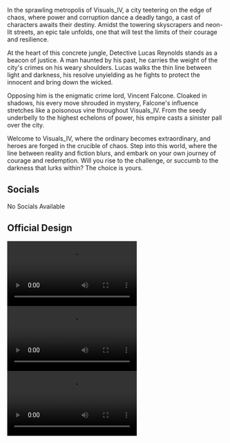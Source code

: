 
In the sprawling metropolis of Visuals_IV, a city teetering on the edge of chaos, where power and corruption dance a deadly tango, a cast of characters awaits their destiny. Amidst the towering skyscrapers and neon-lit streets, an epic tale unfolds, one that will test the limits of their courage and resilience.

At the heart of this concrete jungle, Detective Lucas Reynolds stands as a beacon of justice. A man haunted by his past, he carries the weight of the city's crimes on his weary shoulders. Lucas walks the thin line between light and darkness, his resolve unyielding as he fights to protect the innocent and bring down the wicked.

Opposing him is the enigmatic crime lord, Vincent Falcone. Cloaked in shadows, his every move shrouded in mystery, Falcone's influence stretches like a poisonous vine throughout Visuals_IV. From the seedy underbelly to the highest echelons of power, his empire casts a sinister pall over the city.

Welcome to Visuals_IV, where the ordinary becomes extraordinary, and heroes are forged in the crucible of chaos. Step into this world, where the line between reality and fiction blurs, and embark on your own journey of courage and redemption. Will you rise to the challenge, or succumb to the darkness that lurks within? The choice is yours.

## Socials

No Socials Available

## Official Design

![Test1](https://cdn.discordapp.com/attachments/949636760831418409/1120677511739740200/2021-05-27_17-05-37_Trim.mp4)
![Test2](https://cdn.discordapp.com/attachments/949636760831418409/1120677512264040529/2021-05-27_17-08-52_Trim.mp4)
![Test3](https://cdn.discordapp.com/attachments/949636760831418409/1120677513161617488/2021-05-27_19-11-36_Trim.mp4)
